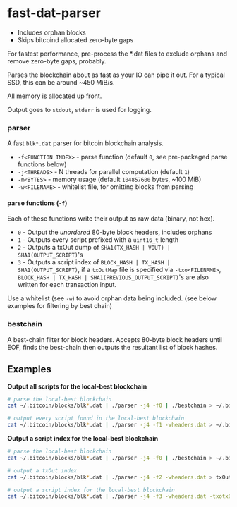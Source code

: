 # fast-dat-parser

* Includes orphan blocks
* Skips bitcoind allocated zero-byte gaps

For fastest performance, pre-process the *.dat files to exclude orphans and remove zero-byte gaps, probably.

Parses the blockchain about as fast as your IO can pipe it out.  For a typical SSD, this can be around ~450 MiB/s.

All memory is allocated up front.

Output goes to `stdout`, `stderr` is used for logging.


### parser

A fast `blk*.dat` parser for bitcoin blockchain analysis.

- `-f<FUNCTION INDEX>` - parse function (default `0`, see pre-packaged parse functions below)
- `-j<THREADS>` - N threads for parallel computation (default `1`)
- `-m<BYTES>` - memory usage (default `104857600` bytes, ~100 MiB)
- `-w<FILENAME>` - whitelist file, for omitting blocks from parsing


#### parse functions (`-f`)

Each of these functions write their output as raw data (binary, not hex).

- `0` - Output the *unordered* 80-byte block headers, includes orphans
- `1` - Outputs every script prefixed with a `uint16_t` length
- `2` - Outputs a txOut dump of `SHA1(TX_HASH | VOUT) | SHA1(OUTPUT_SCRIPT)`'s
- `3` - Outputs a script index of `BLOCK_HASH | TX_HASH | SHA1(OUTPUT_SCRIPT)`, if a `txOutMap` file is specified via `-txo<FILENAME>`, `BLOCK_HASH | TX_HASH | SHA1(PREVIOUS_OUTPUT_SCRIPT)`'s are also written for each transaction input.

Use a whitelist (see `-w`) to avoid orphan data being included. (see below examples for filtering by best chain)


### bestchain

A best-chain filter for block headers.
Accepts 80-byte block headers until EOF, finds the best-chain then outputs the resultant list of block hashes.


## Examples

**Output all scripts for the local-best blockchain**
``` bash
# parse the local-best blockchain
cat ~/.bitcoin/blocks/blk*.dat | ./parser -j4 -f0 | ./bestchain > ~/.bitcoin/headers.dat

# output every script found in the local-best blockchain
cat ~/.bitcoin/blocks/blk*.dat | ./parser -j4 -f1 -wheaders.dat > ~/.bitcoin/scripts.dat
```

**Output a script index for the local-best blockchain**
``` bash
# parse the local-best blockchain
cat ~/.bitcoin/blocks/blk*.dat | ./parser -j4 -f0 | ./bestchain > ~/.bitcoin/headers.dat

# output a txOut index
cat ~/.bitcoin/blocks/blk*.dat | ./parser -j4 -f2 -wheaders.dat > txOuts.dat

# output a script index for the local-best blockchain
cat ~/.bitcoin/blocks/blk*.dat | ./parser -j4 -f3 -wheaders.dat -txotxOuts.dat > ~/.bitcoin/scripts.dat
```
